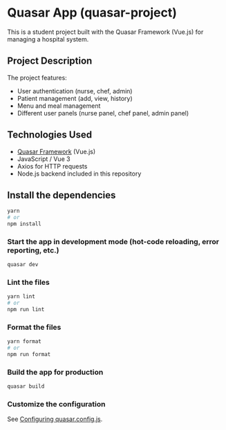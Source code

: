 # Quasar App (quasar-project)

This is a student project built with the Quasar Framework (Vue.js) for managing a hospital system.

## Project Description

The project features:
- User authentication (nurse, chef, admin)
- Patient management (add, view, history)
- Menu and meal management
- Different user panels (nurse panel, chef panel, admin panel)

## Technologies Used

- [Quasar Framework](https://quasar.dev/) (Vue.js)
- JavaScript / Vue 3
- Axios for HTTP requests
- Node.js backend included in this repository

## Install the dependencies
```bash
yarn
# or
npm install
```

### Start the app in development mode (hot-code reloading, error reporting, etc.)
```bash
quasar dev
```


### Lint the files
```bash
yarn lint
# or
npm run lint
```


### Format the files
```bash
yarn format
# or
npm run format
```


### Build the app for production
```bash
quasar build
```

### Customize the configuration
See [Configuring quasar.config.js](https://v2.quasar.dev/quasar-cli-vite/quasar-config-js).
